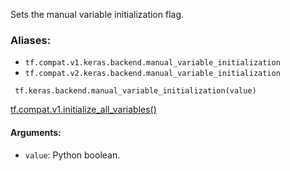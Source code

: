 Sets the manual variable initialization flag.
### Aliases:
- `tf.compat.v1.keras.backend.manual_variable_initialization`
- `tf.compat.v2.keras.backend.manual_variable_initialization`

```
 tf.keras.backend.manual_variable_initialization(value)
```
[tf.compat.v1.initialize_all_variables()](https://tensorflow.google.cn/api_docs/python/tf/compat/v1/initialize_all_variables)

#### Arguments:
- `value`: Python boolean.

